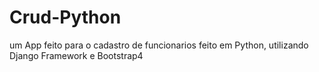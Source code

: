 # Crud-Python
um App feito para o cadastro de funcionarios feito em Python, utilizando Django Framework e Bootstrap4 
